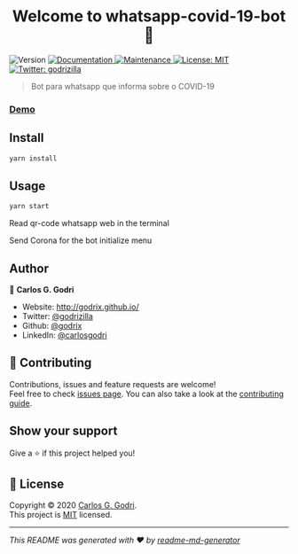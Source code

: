 <h1 align="center">Welcome to whatsapp-covid-19-bot 👋</h1>

<p>
  <img alt="Version" src="https://img.shields.io/badge/version-1.0.0-blue.svg?cacheSeconds=2592000" />
  <a href="https://github.com/godrix/whatsapp-bot-covid19#readme" target="_blank">
    <img alt="Documentation" src="https://img.shields.io/badge/documentation-yes-brightgreen.svg" />
  </a>
  <a href="https://github.com/godrix/whatsapp-bot-covid19/graphs/commit-activity" target="_blank">
    <img alt="Maintenance" src="https://img.shields.io/badge/Maintained%3F-yes-green.svg" />
  </a>
  <a href="https://github.com/godrix/whatsapp-bot-covid19/blob/master/LICENSE" target="_blank">
    <img alt="License: MIT" src="https://img.shields.io/github/license/godrix/whatsapp-covid-19-bot" />
  </a>
  <a href="https://twitter.com/godrizilla" target="_blank">
    <img alt="Twitter: godrizilla" src="https://img.shields.io/twitter/follow/godrizilla.svg?style=social" />
  </a>
</p>

> Bot para whatsapp que informa sobre o COVID-19

###  [Demo](https://www.linkedin.com/posts/carlosgodri_covid19-nodejs-ugcPost-6648248003834585088-LXxF)

## Install

```sh
yarn install
```

## Usage

```sh
yarn start
```

Read qr-code whatsapp web in the terminal

Send Corona for the bot initialize menu

## Author

👤 **Carlos G. Godri**

* Website: http://godrix.github.io/
* Twitter: [@godrizilla](https://twitter.com/godrizilla)
* Github: [@godrix](https://github.com/godrix)
* LinkedIn: [@carlosgodri](https://linkedin.com/in/carlosgodri)

## 🤝 Contributing

Contributions, issues and feature requests are welcome!<br />Feel free to check [issues page](https://github.com/godrix/whatsapp-bot-covid19/issues). You can also take a look at the [contributing guide](https://github.com/godrix/whatsapp-bot-covid19/blob/master/CONTRIBUTING.md).

## Show your support

Give a ⭐️ if this project helped you!

## 📝 License

Copyright © 2020 [Carlos G. Godri](https://github.com/godrix).<br />
This project is [MIT](https://github.com/godrix/whatsapp-bot-covid19/blob/master/LICENSE) licensed.

***
_This README was generated with ❤️ by [readme-md-generator](https://github.com/kefranabg/readme-md-generator)_
